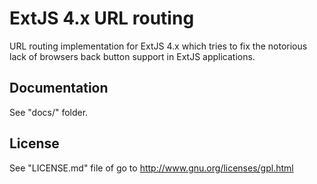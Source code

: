 ﻿# ExtJS 4.x URL routing

URL routing implementation for ExtJS 4.x which tries to fix the notorious lack of browsers back button support in ExtJS applications.

## Documentation

See "docs/" folder.

## License

See "LICENSE.md" file of go to <http://www.gnu.org/licenses/gpl.html>